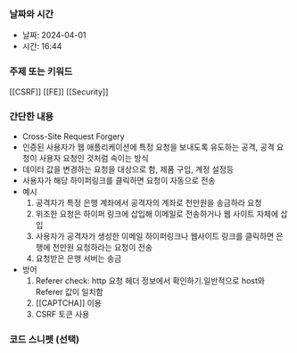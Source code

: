 ### 날짜와 시간

- 날짜: 2024-04-01
- 시간: 16:44

### 주제 또는 키워드
[[CSRF]]
[[FE]]
[[Security]]


### 간단한 내용
- Cross-Site Request Forgery
- 인증된 사용자가 웹 애플리케이션에 특정 요청을 보내도록 유도하는 공격, 공격 요청이 사용자 요청인 것처럼 속이는 방식
- 데이터 값을 변경하는 요청을 대상으로 함, 제품 구입, 계정 설정등
- 사용자가 해당 하이퍼링크를 클릭하면 요청이 자동으로 전송
- 예시
	1. 공격자가 특정 은행 계좌에서 공격자의 계좌로 천만원을 송금하라 요청
	2. 위조한 요청은 하이퍼 링크에 삽입해 이메일로 전송하거나 웹 사이트 자체에 삽입
	3. 사용자가 공격자가 생성한 이메일 하이퍼링크나 웹사이트 링크를 클릭하면 은행에 천만원 요청하라는 요청이 전송
	4. 요청받은 은행 서버는 송금
- 방어
	1. Referer check: http 요청 헤더 정보에서 확인하기.일반적으로 host와 Referer 값이 일치함
	2. [[CAPTCHA]] 이용
	3. CSRF 토큰 사용
### 코드 스니펫 (선택)

```typescript
```
